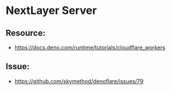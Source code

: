 # NextLayer Server

## Resource:

- https://docs.deno.com/runtime/tutorials/cloudflare_workers

## Issue:

- https://github.com/skymethod/denoflare/issues/79
